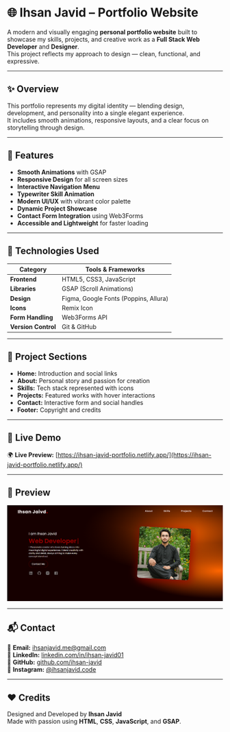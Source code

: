 # 🌐 Ihsan Javid – Portfolio Website

A modern and visually engaging **personal portfolio website** built to showcase my skills, projects, and creative work as a **Full Stack Web Developer** and **Designer**.  
This project reflects my approach to design — clean, functional, and expressive.

---

## ✨ Overview

This portfolio represents my digital identity — blending design, development, and personality into a single elegant experience.  
It includes smooth animations, responsive layouts, and a clear focus on storytelling through design.

---

## 🎨 Features

- **Smooth Animations** with GSAP  
- **Responsive Design** for all screen sizes  
- **Interactive Navigation Menu**  
- **Typewriter Skill Animation**  
- **Modern UI/UX** with vibrant color palette  
- **Dynamic Project Showcase**  
- **Contact Form Integration** using Web3Forms  
- **Accessible and Lightweight** for faster loading  

---

## 🧠 Technologies Used

| Category | Tools & Frameworks |
|-----------|--------------------|
| **Frontend** | HTML5, CSS3, JavaScript |
| **Libraries** | GSAP (Scroll Animations) |
| **Design** | Figma, Google Fonts (Poppins, Allura) |
| **Icons** | Remix Icon |
| **Form Handling** | Web3Forms API |
| **Version Control** | Git & GitHub |

---

## 🧩 Project Sections

- **Home:** Introduction and social links  
- **About:** Personal story and passion for creation  
- **Skills:** Tech stack represented with icons  
- **Projects:** Featured works with hover interactions  
- **Contact:** Interactive form and social handles  
- **Footer:** Copyright and credits  

---

## 🚀 Live Demo

🌍 **Live Preview:** [https://ihsan-javid-portfolio.netlify.app/](https://ihsan-javid-portfolio.netlify.app/)

---

## 📸 Preview

![Portfolio Screenshot](./assets/screenshot.png)

---

## 📬 Contact

📧 **Email:** [ihsanjavid.me@gmail.com](mailto:ihsanjavid.me@gmail.com)  
💼 **LinkedIn:** [linkedin.com/in/ihsan-javid01](https://www.linkedin.com/in/ihsan-javid01/)  
🐙 **GitHub:** [github.com/ihsan-javid](https://github.com/ihsan-javid)  
📸 **Instagram:** [@ihsanjavid.code](https://www.instagram.com/ihsanjavid.code/)

---

## ❤️ Credits

Designed and Developed by **Ihsan Javid**  
Made with passion using **HTML**, **CSS**, **JavaScript**, and **GSAP**.
